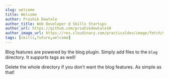 ```yaml
---
slug: welcome
title: Welcome
author: Prashik Dewtale
author_title: Web Developer @ Skills Startups
author_url: https://github.com/prsahikdewtale10
author_image_url: https://res.cloudinary.com/practicaldev/image/fetch/s--0B7eTbyj--/c_fill,f_auto,fl_progressive,h_320,q_auto,w_320/https://dev-to-uploads.s3.amazonaws.com/uploads/user/profile_image/549404/68e7bb30-d5ed-4026-a796-8b4713678af7.jpeg?s=400&v=4
tags: [skills,future,welcome]
---
```


Blog features are powered by the blog plugin. Simply add files to the `blog` directory. It supports tags as well!

Delete the whole directory if you don't want the blog features. As simple as that!
